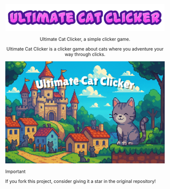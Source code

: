 <div align="center">
    <img src="https://raw.githubusercontent.com/justdev-chris/justdev-chris.github.io/refs/heads/main/flamingtext_com-38981848-removebg-preview.png">
    <p>Ultimate Cat Clicker, a simple clicker game.<p>
    <p>Ultimate Cat Clicker is a clicker game about cats where you adventure your way through clicks.</p>
</div>

![inpreview](https://raw.githubusercontent.com/justdev-chris/justdev-chris.github.io/refs/heads/main/uccbgload.png)

> [!IMPORTANT]
> If you fork this project, consider giving it a star in the original repository!

